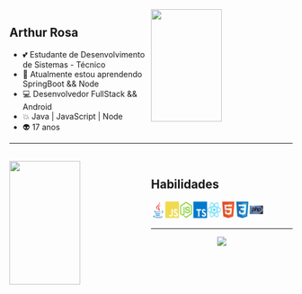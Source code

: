 
<img align="right" width="50%" height="200em" src="https://github-readme-stats.vercel.app/api?username=Arthur-Rosa&theme=dracula&show_icons=true" >

## Arthur Rosa

- :two_hearts: Estudante de Desenvolvimento de Sistemas - Técnico
- :star2: Atualmente estou aprendendo SpringBoot && Node 
- :computer: Desenvolvedor FullStack && Android
- :boom: Java | JavaScript | Node
- :alien: 17 anos

<hr>
<br>


<img width="50%" align="left" height="220em" src="https://github-readme-stats.vercel.app/api/top-langs/?username=Arthur-Rosa&layout=compact&theme=dracula&langs_count=8&show_icons=true"/>

## Habilidades

  <img align="left" alt="" height="30" width="25" src="https://raw.githubusercontent.com/devicons/devicon/master/icons/java/java-original.svg">
  <img align="left" alt="" height="30" width="25" src="https://raw.githubusercontent.com/devicons/devicon/master/icons/javascript/javascript-plain.svg">
  <img align="left" alt="" height="30" width="25" src="https://raw.githubusercontent.com/devicons/devicon/master/icons/nodejs/nodejs-original.svg">
  <img align="left" alt="" height="30" width="25" src="https://raw.githubusercontent.com/devicons/devicon/master/icons/typescript/typescript-plain.svg">
  <img align="left" alt="" height="30" width="25" src="https://raw.githubusercontent.com/devicons/devicon/master/icons/react/react-original.svg">
  <img align="left" alt="" height="30" width="25" src="https://raw.githubusercontent.com/devicons/devicon/master/icons/html5/html5-original.svg">
  <img align="left" alt="" height="30" width="25" src="https://raw.githubusercontent.com/devicons/devicon/master/icons/css3/css3-original.svg">
  <img align="left" alt="" height="30" width="25" src="https://raw.githubusercontent.com/devicons/devicon/master/icons/php/php-original.svg">

<br>
<br>
<hr>
<div style="display:flex;align-items:center;justify-content:center;">
	<a href="https://www.linkedin.com/in/arthur-rosa-a2805b208/" target="_blank"><img src="https://img.shields.io/badge/-LinkedIn-%230077B5?style=for-the-badge&logo=linkedin&logoColor=white" target="_blank"></a> 
</div>
